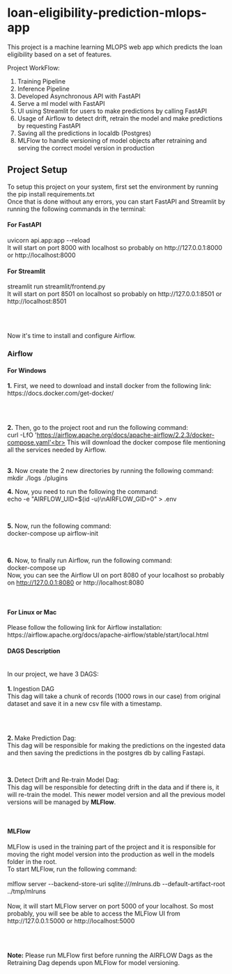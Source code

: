 # loan-eligibility-prediction-mlops-app
This project is a machine learning MLOPS web app which predicts the loan eligibility based on a set of features.

Project WorkFlow:

1. Training Pipeline
2. Inference Pipeline
3. Developed Asynchronous API with FastAPI
4. Serve a ml model with FastAPI
5. UI using Streamlit for users to make predictions by calling FastAPI
6. Usage of Airflow to detect drift, retrain the model and make predictions by requesting FastAPI
7. Saving all the predictions in localdb (Postgres)
8. MLFlow to handle versioning of model objects after retraining and serving the correct model version in production

<h2>Project Setup</h2>

To setup this project on your system, first set the environment by running the pip install requirements.txt<br>
Once that is done without any errors, you can start FastAPI and Streamlit by running the following commands in the terminal:<br>
<h4>For FastAPI</h4>
uvicorn api.app:app --reload

<br>
It will start on port 8000 with localhost so probably on http://127.0.0.1:8000 or http://localhost:8000

<br>

<h4>For Streamlit</h4>
streamlit run streamlit/frontend.py

<br>
It will start on port 8501 on localhost so probably on http://127.0.0.1:8501 or http://localhost:8501

<br><br>

Now it's time to install and configure Airflow.

<h3>Airflow</h3>

<h4>For Windows</h4>
<b>1.</b> First, we need to download and install docker from the following link:<br>
https://docs.docker.com/get-docker/

<br><br>

<b>2.</b> Then, go to the project root and run the following command:<br>
curl -LfO 'https://airflow.apache.org/docs/apache-airflow/2.2.3/docker-compose.yaml'<br>
This will download the docker compose file mentioning all the services needed by Airflow.

<br>
<b>3.</b> Now create the 2 new directories by running the following command:<br>
mkdir ./logs ./plugins

<br>

<b>4.</b> Now, you need to run the following the command:<br>
echo -e "AIRFLOW_UID=$(id -u)\nAIRFLOW_GID=0" > .env

<br>

<b>5.</b> Now, run the following command:<br>
docker-compose up airflow-init

<br>

<b>6.</b> Now, to finally run Airflow, run the following command:<br>
docker-compose up
<br>
Now, you can see the Airflow UI on port 8080 of your localhost so probably on http://127.0.0.1:8080 or http://localhost:8080

<br>
<h4>For Linux or Mac</h4>
Please follow the following link for Airflow installation:<br>
https://airflow.apache.org/docs/apache-airflow/stable/start/local.html

<br>
<h4>DAGS Description</h4><br>
In our project, we have 3 DAGS:<br><br>
<b>1. </b> Ingestion DAG<br>
This dag will take a chunk of records (1000 rows in our case) from original dataset and save it in a new csv file with a timestamp.

<br><br>

<b>2. </b> Make Prediction Dag:<br>
This dag will be responsible for making the predictions on the ingested data and then saving the predictions in the postgres db by calling Fastapi.

<br>

<b>3. </b> Detect Drift and Re-train Model Dag:<br>
This dag will be responsible for detecting drift in the data and if there is, it will re-train the model. This newer model version and all the previous model versions will be managed by <b>MLFlow</b>. 

<br>

<h4>MLFlow</h4>
MLFlow is used in the training part of the project and it is responsible for moving the right model version into the production as well in the models folder in the root.<br>
To start MLFlow, run the following command:<br><br>
mlflow server     --backend-store-uri sqlite:///mlruns.db     --default-artifact-root ../tmp/mlruns
<br><br>
Now, it will start MLFlow server on port 5000 of your localhost. So most probably, you will see be able to access the MLFlow UI from http://127.0.0.1:5000 or http://localhost:5000

<br><br>

<b>Note:</b> Please run MLFlow first before running the AIRFLOW Dags as the Retraining Dag depends upon MLFlow for model versioning.
